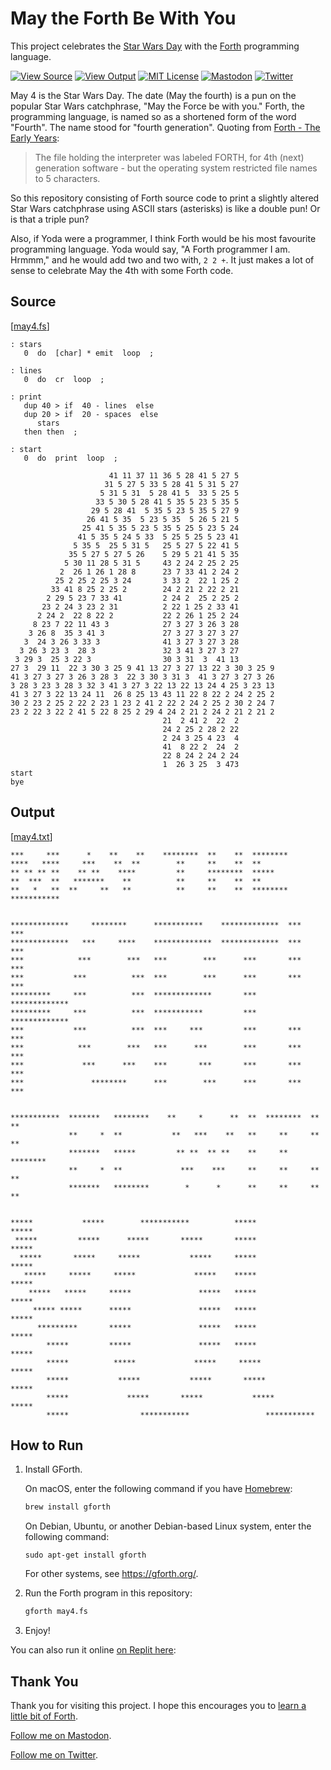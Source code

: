 May the Forth Be With You
=========================

This project celebrates the [Star Wars Day] with the [Forth]
programming language.

[![View Source][Source SVG]](may4.fs)
[![View Output][Output SVG]](may4.txt)
[![MIT License][License SVG]](LICENSE.md)
[![Mastodon][Mastodon SVG]][Mastodon URL]
[![Twitter][Twitter SVG]][Twitter URL]

[Source SVG]: https://img.shields.io/badge/view-source-brightgreen
[Output SVG]: https://img.shields.io/badge/view-output-brightgreen
[License SVG]: https://img.shields.io/badge/license-MIT-%233a3
[Mastodon SVG]: https://img.shields.io/badge/mastodon-%40susam-%2355f
[Mastodon URL]: https://mastodon.social/@susam
[Twitter SVG]: https://img.shields.io/badge/twitter-%40susam-%2329e
[Twitter URL]: https://twitter.com/susam

May 4 is the Star Wars Day. The date (May the fourth) is a pun on the
popular Star Wars catchphrase, "May the Force be with you." Forth, the
programming language, is named so as a shortened form of the word
"Fourth". The name stood for "fourth generation". Quoting from
[Forth - The Early Years][HOPL]:

> The file holding the interpreter was labeled FORTH, for 4th (next)
> generation software - but the operating system restricted file names
> to 5 characters.

So this repository consisting of Forth source code to print a slightly
altered Star Wars catchphrase using ASCII stars (asterisks) is like a
double pun! Or is that a triple pun?

Also, if Yoda were a programmer, I think Forth would be his most
favourite programming language. Yoda would say, "A Forth programmer I
am. Hrmmm," and he would add two and two with, `2 2 +`. It just makes
a lot of sense to celebrate May the 4th with some Forth code.

[Star Wars Day]: https://en.wikipedia.org/wiki/Star_Wars_Day
[Forth]: https://en.wikipedia.org/wiki/Forth_(programming_language)
[HOPL]: https://web.archive.org/web/20160409083846/http://www.colorforth.com/HOPL.html


Source
------

[[may4.fs](may4.fs)]

```forth
: stars
   0  do  [char] * emit  loop  ;

: lines
   0  do  cr  loop  ;

: print
   dup 40 > if  40 - lines  else
   dup 20 > if  20 - spaces  else
      stars
   then then  ;

: start
   0  do  print  loop  ;

                      41 11 37 11 36 5 28 41 5 27 5
                     31 5 27 5 33 5 28 41 5 31 5 27
                    5 31 5 31  5 28 41 5  33 5 25 5
                   33 5 30 5 28 41 5 35 5 23 5 35 5
                  29 5 28 41  5 35 5 23 5 35 5 27 9
                 26 41 5 35  5 23 5 35  5 26 5 21 5
                25 41 5 35 5 23 5 35 5 25 5 23 5 24
               41 5 35 5 24 5 33  5 25 5 25 5 23 41
              5 35 5  25 5 31 5   25 5 27 5 22 41 5
             35 5 27 5 27 5 26    5 29 5 21 41 5 35
            5 30 11 28 5 31 5     43 2 24 2 25 2 25
           2  26 1 26 1 28 8      23 7 33 41 2 24 2
          25 2 25 2 25 3 24       3 33 2  22 1 25 2
         33 41 8 25 2 25 2        24 2 21 2 22 2 21
        2 29 5 23 7 33 41         2 24 2  25 2 25 2
       23 2 24 3 23 2 31          2 22 1 25 2 33 41
      2 24 2  22 8 22 2           22 2 26 1 25 2 24
     8 23 7 22 11 43 3            27 3 27 3 26 3 28
    3 26 8  35 3 41 3             27 3 27 3 27 3 27
   3  24 3 26 3 33 3              41 3 27 3 27 3 28
  3 26 3 23 3  28 3               32 3 41 3 27 3 27
 3 29 3  25 3 22 3                30 3 31  3  41 13
27 3  29 11  22 3 30 3 25 9 41 13 27 3 27 13 22 3 30 3 25 9
41 3 27 3 27 3 26 3 28 3  22 3 30 3 31 3  41 3 27 3 27 3 26
3 28 3 23 3 28 3 32 3 41 3 27 3 22 13 22 13 24 4 25 3 23 13
41 3 27 3 22 13 24 11  26 8 25 13 43 11 22 8 22 2 24 2 25 2
30 2 23 2 25 2 22 2 23 1 23 2 41 2 22 2 24 2 25 2 30 2 24 7
23 2 22 3 22 2 41 5 22 8 25 2 29 4 24 2 21 2 24 2 21 2 21 2
                                  21  2 41 2  22  2
                                  24 2 25 2 28 2 22
                                  2 24 3 25 4 23  4
                                  41  8 22 2  24  2
                                  22 8 24 2 24 2 24
                                  1  26 3 25  3 473
start
bye
```


Output
------

[[may4.txt](may4.txt)]

```
***     ***      *    **    **    ********  **    **  ********
****   ****     ***    **  **        **     **    **  **
** ** ** **    ** **    ****         **     ********  *****
**  ***  **   *******    **          **     **    **  **
**   *   **  **     **   **          **     **    **  ********  ***********


*************     ********      ***********    *************  ***       ***
*************   ***     ****    *************  *************  ***       ***
***            ***        ***   ***        ***      ***       ***       ***
***           ***          ***  ***        ***      ***       ***       ***
*********     ***          ***  *************       ***       *************
*********     ***          ***  ***********         ***       *************
***           ***          ***  ***     ***         ***       ***       ***
***            ***        ***   ***      ***        ***       ***       ***
***             ***      ***    ***       ***       ***       ***       ***
***               ********      ***        ***      ***       ***       ***


***********  *******   ********    **     *      **  **  ********  **    **
             **     *  **           **   ***    **   **     **     **    **
             *******   *****         ** **  ** **    **     **     ********
             **     *  **             ***    ***     **     **     **    **
             *******   ********        *      *      **     **     **    **


*****           *****        ***********          *****               *****
 *****         *****      *****       *****       *****               *****
  *****       *****     *****           *****     *****               *****
   *****     *****     *****             *****    *****               *****
    *****   *****     *****               *****   *****               *****
     ***** *****      *****               *****   *****               *****
      *********       *****               *****   *****               *****
        *****         *****               *****   *****               *****
        *****          *****             *****     *****             *****
        *****           *****           *****       *****           *****
        *****             *****       *****           *****       *****
        *****                ***********                 ***********
```


How to Run
----------

 1. Install GForth.

    On macOS, enter the following command if you have [Homebrew]:

    ```sh
    brew install gforth
    ```

    On Debian, Ubuntu, or another Debian-based Linux system, enter the
    following command:

    ```
    sudo apt-get install gforth
    ```

    For other systems, see <https://gforth.org/>.

 2. Run the Forth program in this repository:

    ```sh
    gforth may4.fs
    ```

 3. Enjoy!

[Homebrew]: https://brew.sh/

You can also run it online [on Replit here][Replit]:

[Replit]: https://replit.com/@susam/MayTheForthBeWithYou


Thank You
---------

Thank you for visiting this project. I hope this encourages you to
[learn a little bit of Forth][Starting Forth].

[Follow me on Mastodon][Mastodon URL].

[Follow me on Twitter][Twitter URL].

[Starting Forth]: https://www.forth.com/starting-forth/
